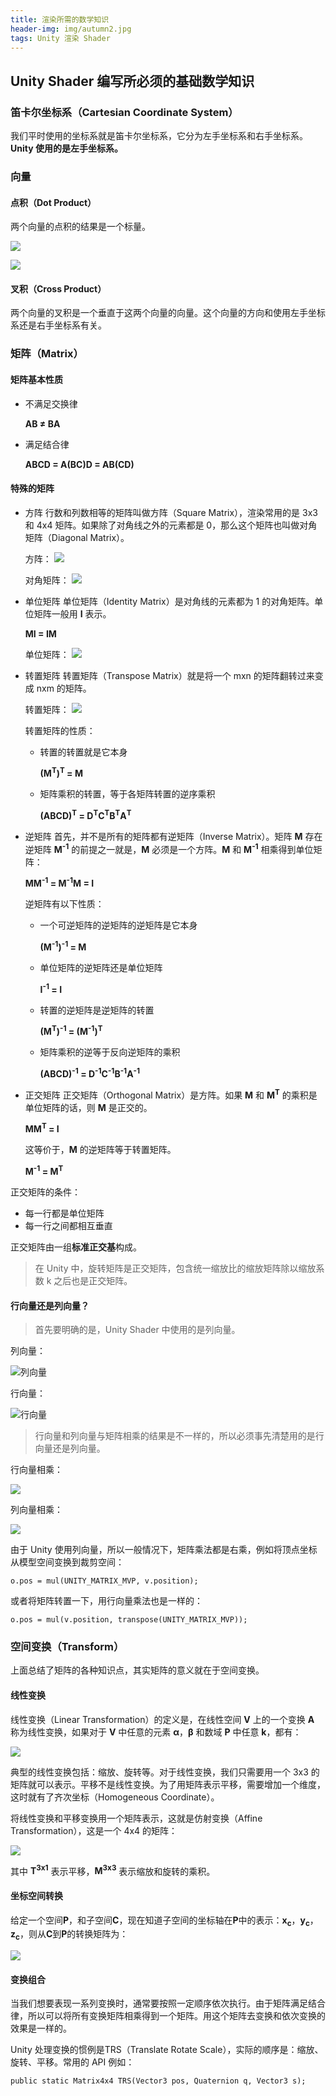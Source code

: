 ```yaml
---
title: 渲染所需的数学知识
header-img: img/autumn2.jpg
tags: Unity 渲染 Shader
---
```


## Unity Shader 编写所必须的基础数学知识

### 笛卡尔坐标系（Cartesian Coordinate System）

我们平时使用的坐标系就是笛卡尔坐标系，它分为左手坐标系和右手坐标系。<strong>Unity 使用的是左手坐标系。</strong>

### 向量

#### 点积（Dot Product）

两个向量的点积的结果是一个标量。

![](/post_img/dot-product.jpg)

![](/post_img/dot-product2.jpg)


#### 叉积（Cross Product）

两个向量的叉积是一个垂直于这两个向量的向量。这个向量的方向和使用左手坐标系还是右手坐标系有关。


### 矩阵（Matrix）

#### 矩阵基本性质

* 不满足交换律

	<strong>AB ≠ BA</strong>

* 满足结合律

	<strong>ABCD = A(BC)D = AB(CD)</strong>

#### 特殊的矩阵

* 方阵
行数和列数相等的矩阵叫做方阵（Square Matrix），渲染常用的是 3x3 和 4x4 矩阵。如果除了对角线之外的元素都是 0，那么这个矩阵也叫做对角矩阵（Diagonal Matrix）。

	方阵：
	![](/post_img/square-matrix.jpg)

	对角矩阵：
	![](/post_img/diagonal-matrix.jpg)

* 单位矩阵
单位矩阵（Identity Matrix）是对角线的元素都为 1 的对角矩阵。单位矩阵一般用 <strong>I</strong> 表示。

	<strong>MI = IM</strong>

	单位矩阵：
	![](/post_img/identity-matrix.jpg)

* 转置矩阵
转置矩阵（Transpose Matrix）就是将一个 mxn 的矩阵翻转过来变成 nxm 的矩阵。

	转置矩阵：
	![](/post_img/transpose-matrix.jpg)

	转置矩阵的性质：

	* 转置的转置就是它本身

		<strong>(M<sup>T</sup>)<sup>T</sup> = M</strong>

	* 矩阵乘积的转置，等于各矩阵转置的逆序乘积

		<strong>(ABCD)<sup>T</sup> = D<sup>T</sup>C<sup>T</sup>B<sup>T</sup>A<sup>T</sup></strong>

* 逆矩阵
首先，并不是所有的矩阵都有逆矩阵（Inverse Matrix）。矩阵 <strong>M</strong> 存在逆矩阵 <strong>M<sup>-1</sup></strong> 的前提之一就是，<strong>M</strong> 必须是一个方阵。<strong>M</strong> 和 <strong>M<sup>-1</sup></strong> 相乘得到单位矩阵：

	<strong>MM<sup>-1</sup> = M<sup>-1</sup>M = I</strong>

	逆矩阵有以下性质：

	* 一个可逆矩阵的逆矩阵的逆矩阵是它本身

		<strong>(M<sup>-1</sup>)<sup>-1</sup> = M</strong>

	* 单位矩阵的逆矩阵还是单位矩阵

		<strong>I<sup>-1</sup> = I</strong>

	* 转置的逆矩阵是逆矩阵的转置

		<strong>(M<sup>T</sup>)<sup>-1</sup> = (M<sup>-1</sup>)<sup>T</sup></strong>

	* 矩阵乘积的逆等于反向逆矩阵的乘积

		<strong>(ABCD)<sup>-1</sup> = D<sup>-1</sup>C<sup>-1</sup>B<sup>-1</sup>A<sup>-1</sup></strong>

* 正交矩阵
正交矩阵（Orthogonal Matrix）是方阵。如果 <strong>M</strong> 和 <strong>M<sup>T</sup></strong> 的乘积是单位矩阵的话，则 <strong>M</strong> 是正交的。

	<strong>MM<sup>T</sup> = I</strong>

	这等价于，<strong>M</strong> 的逆矩阵等于转置矩阵。

	<strong>M<sup>-1</sup> = M<sup>T</sup></strong>

正交矩阵的条件：

+ 每一行都是单位矩阵
+ 每一行之间都相互垂直

正交矩阵由一组**标准正交基**构成。

> 在 Unity 中，旋转矩阵是正交矩阵，包含统一缩放比的缩放矩阵除以缩放系数 k 之后也是正交矩阵。

####  行向量还是列向量？

> 首先要明确的是，Unity Shader 中使用的是列向量。

列向量：

![列向量](/post_img/column-vector.jpg)

行向量：

![行向量](/post_img/row-vector.jpg)

> 行向量和列向量与矩阵相乘的结果是不一样的，所以必须事先清楚用的是行向量还是列向量。

行向量相乘：

![](/post_img/row-vector-mul.jpg)

列向量相乘：

![](/post_img/column-vector-mul.jpg)

由于 Unity 使用列向量，所以一般情况下，矩阵乘法都是右乘，例如将顶点坐标从模型空间变换到裁剪空间：

`o.pos = mul(UNITY_MATRIX_MVP, v.position);`

或者将矩阵转置一下，用行向量乘法也是一样的：

`o.pos = mul(v.position, transpose(UNITY_MATRIX_MVP));`

### 空间变换（Transform）

上面总结了矩阵的各种知识点，其实矩阵的意义就在于空间变换。

#### 线性变换

线性变换（Linear Transformation）的定义是，在线性空间 <strong>V</strong> 上的一个变换 <strong>A</strong> 称为线性变换，如果对于 <strong>V</strong> 中任意的元素 <strong>α</strong>，<strong>β</strong> 和数域 <strong>P</strong> 中任意 <strong>k</strong>，都有：

![](/post_img/linear-transformation.jpg)

典型的线性变换包括：缩放、旋转等。对于线性变换，我们只需要用一个 3x3 的矩阵就可以表示。平移不是线性变换。为了用矩阵表示平移，需要增加一个维度，这时就有了齐次坐标（Homogeneous Coordinate）。

将线性变换和平移变换用一个矩阵表示，这就是仿射变换（Affine Transformation），这是一个 4x4 的矩阵：

![](/post_img/final-matrix.jpg)

其中 <strong>T<sup>3x1</sup></strong> 表示平移，<strong>M<sup>3x3</sup></strong> 表示缩放和旋转的乘积。

#### 坐标空间转换

给定一个空间**P**，和子空间**C**，现在知道子空间的坐标轴在**P**中的表示：**x<sub>c</sub>**，**y<sub>c</sub>**，**z<sub>c</sub>**，则从**C**到**P**的转换矩阵为：

![](/post_img/c-p.jpg)

#### 变换组合

当我们想要表现一系列变换时，通常要按照一定顺序依次执行。由于矩阵满足结合律，所以可以将所有变换矩阵相乘得到一个矩阵。用这个矩阵去变换和依次变换的效果是一样的。

Unity 处理变换的惯例是TRS（Translate Rotate Scale），实际的顺序是：缩放、旋转、平移。常用的 API 例如：

`public static Matrix4x4 TRS(Vector3 pos, Quaternion q, Vector3 s);`
